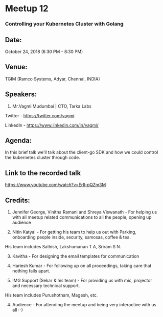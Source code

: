 # Meetup 12

### Controlling your Kubernetes Cluster with Golang

## Date:
October 24, 2018 (6:30 PM - 8:30 PM)

## Venue:
TGIM (Ramco Systems, Adyar, Chennai, INDIA)

## Speakers:

1. Mr.Vagmi Mudumbai | CTO, Tarka Labs

Twitter - https://twitter.com/vagmi

LinkedIn - https://www.linkedin.com/in/vagmi/


## Agenda:

In this brief talk we'll talk about the client-go SDK and how we could control the kubernetes cluster through code.

## Link to the recorded talk

https://www.youtube.com/watch?v=Erll-pQZm3M

## Credits:

1. Jennifer George, Vinitha Ramani and Shreya Viswanath - For helping us with all meetup related communications to all the people, opening up audience

2. Nitin Katyal - For getting his team to help us out with Parking, onboarding people inside, security, samosas, coffee & tea.

  His team includes Sathish, Lakshumanan T A, Sriram S N.

3. Kavitha - For designing the email templates for communication

2. Hariesh Kumar - For following up on all proceedings, taking care that nothing falls apart.

3. IMG Support (Sekar & his team) - For providing us with mic, projector and necessary technical support.

  His team includes Purushotham, Magesh, etc.

4. Audience - For attending the meetup and being very interactive with us all :-)